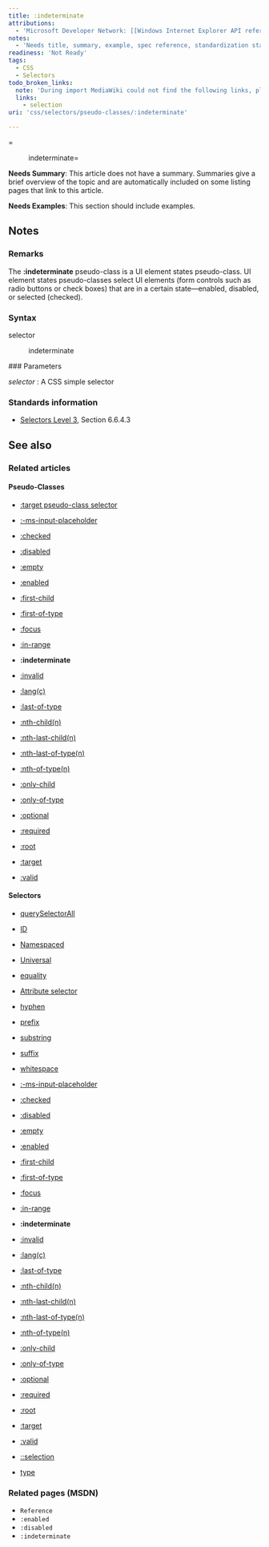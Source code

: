 ```yaml
---
title: :indeterminate
attributions:
  - 'Microsoft Developer Network: [[Windows Internet Explorer API reference](http://msdn.microsoft.com/en-us/library/ie/hh828809%28v=vs.85%29.aspx) Article]'
notes:
  - 'Needs title, summary, example, spec reference, standardization status, remove topic cluster flags'
readiness: 'Not Ready'
tags:
  - CSS
  - Selectors
todo_broken_links:
  note: 'During import MediaWiki could not find the following links, please fix and adjust this list.'
  links:
    - selection
uri: 'css/selectors/pseudo-classes/:indeterminate'

---
```

=

<dl>
<dd>
indeterminate=

</dd>
</dl>

**Needs Summary**: This article does not have a summary. Summaries give a brief overview of the topic and are automatically included on some listing pages that link to this article.

**Needs Examples**: This section should include examples.

## <span>Notes</span>

### <span>Remarks</span>

The **:indeterminate** pseudo-class is a UI element states pseudo-class. UI element states pseudo-classes select UI elements (form controls such as radio buttons or check boxes) that are in a certain state—enabled, disabled, or selected (checked).

### <span>Syntax</span>

selector

<dl>
<dd>
indeterminate

</dd>
</dl>
### <span>Parameters</span>

*selector*
:   A CSS simple selector

### <span>Standards information</span>

-   [Selectors Level 3](http://go.microsoft.com/fwlink/p/?linkid=199783), Section 6.6.4.3

## <span>See also</span>

### <span>Related articles</span>

#### <span>Pseudo-Classes</span>

-   [:target pseudo-class selector](/CSS/Selectors/pseudo-classes/:target)

-   [:-ms-input-placeholder](/css/selectors/pseudo-classes/:-ms-input-placeholder)

-   [:checked](/css/selectors/pseudo-classes/:checked)

-   [:disabled](/css/selectors/pseudo-classes/:disabled)

-   [:empty](/css/selectors/pseudo-classes/:empty)

-   [:enabled](/css/selectors/pseudo-classes/:enabled)

-   [:first-child](/css/selectors/pseudo-classes/:first-child)

-   [:first-of-type](/css/selectors/pseudo-classes/:first-of-type)

-   [:focus](/css/selectors/pseudo-classes/:focus)

-   [:in-range](/css/selectors/pseudo-classes/:in-range)

-   **:indeterminate**

-   [:invalid](/css/selectors/pseudo-classes/:invalid)

-   [:lang(c)](/css/selectors/pseudo-classes/:lang(c))

-   [:last-of-type](/css/selectors/pseudo-classes/:last-of-type)

-   [:nth-child(n)](/css/selectors/pseudo-classes/:nth-child(n))

-   [:nth-last-child(n)](/css/selectors/pseudo-classes/:nth-last-child(n))

-   [:nth-last-of-type(n)](/css/selectors/pseudo-classes/:nth-last-of-type(n))

-   [:nth-of-type(n)](/css/selectors/pseudo-classes/:nth-of-type(n))

-   [:only-child](/css/selectors/pseudo-classes/:only-child)

-   [:only-of-type](/css/selectors/pseudo-classes/:only-of-type)

-   [:optional](/css/selectors/pseudo-classes/:optional)

-   [:required](/css/selectors/pseudo-classes/:required)

-   [:root](/css/selectors/pseudo-classes/:root)

-   [:target](/css/selectors/pseudo-classes/:target)

-   [:valid](/css/selectors/pseudo-classes/:valid)

#### <span>Selectors</span>

-   [querySelectorAll](/css/selectors_api/querySelectorAll)

-   [ID](/css/selectors/ID)

-   [Namespaced](/css/selectors/Namespaced)

-   [Universal](/css/selectors/Universal)

-   [equality](/css/selectors/attributes/equality)

-   [Attribute selector](/css/selectors/attributes/existence)

-   [hyphen](/css/selectors/attributes/hyphen)

-   [prefix](/css/selectors/attributes/prefix)

-   [substring](/css/selectors/attributes/substring)

-   [suffix](/css/selectors/attributes/suffix)

-   [whitespace](/css/selectors/attributes/whitespace)

-   [:-ms-input-placeholder](/css/selectors/pseudo-classes/:-ms-input-placeholder)

-   [:checked](/css/selectors/pseudo-classes/:checked)

-   [:disabled](/css/selectors/pseudo-classes/:disabled)

-   [:empty](/css/selectors/pseudo-classes/:empty)

-   [:enabled](/css/selectors/pseudo-classes/:enabled)

-   [:first-child](/css/selectors/pseudo-classes/:first-child)

-   [:first-of-type](/css/selectors/pseudo-classes/:first-of-type)

-   [:focus](/css/selectors/pseudo-classes/:focus)

-   [:in-range](/css/selectors/pseudo-classes/:in-range)

-   **:indeterminate**

-   [:invalid](/css/selectors/pseudo-classes/:invalid)

-   [:lang(c)](/css/selectors/pseudo-classes/:lang(c))

-   [:last-of-type](/css/selectors/pseudo-classes/:last-of-type)

-   [:nth-child(n)](/css/selectors/pseudo-classes/:nth-child(n))

-   [:nth-last-child(n)](/css/selectors/pseudo-classes/:nth-last-child(n))

-   [:nth-last-of-type(n)](/css/selectors/pseudo-classes/:nth-last-of-type(n))

-   [:nth-of-type(n)](/css/selectors/pseudo-classes/:nth-of-type(n))

-   [:only-child](/css/selectors/pseudo-classes/:only-child)

-   [:only-of-type](/css/selectors/pseudo-classes/:only-of-type)

-   [:optional](/css/selectors/pseudo-classes/:optional)

-   [:required](/css/selectors/pseudo-classes/:required)

-   [:root](/css/selectors/pseudo-classes/:root)

-   [:target](/css/selectors/pseudo-classes/:target)

-   [:valid](/css/selectors/pseudo-classes/:valid)

-   [::selection](/w/index.php?title=selection&action=edit&redlink=1)

-   [type](/css/selectors/type)

### <span>Related pages (MSDN)</span>

-   `Reference`
-   `:enabled`
-   `:disabled`
-   `:indeterminate`
